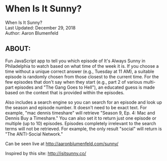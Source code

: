 # When Is It Sunny?

When Is It Sunny? <br>
Last Updated: December 29, 2018 <br>
Author: Aaron Blumenfeld

## ABOUT:

Fun JavaScript app to tell you which episode of It's Always Sunny in Philadelphia to watch based on what time of the week it is. If you choose a time without a unique correct
answer (e.g., Tuesday at 11 AM), a suitable episode is randomly chosen from those closest to the current time. For the few episodes that don't say when they start (e.g.,
part 2 of various multi-part episodes and "The Gang Goes to Hell"), an educated guess is made based on the context that is provided within the episodes.

Also includes a search engine so you can search for an episode and look up the season and episode number. It doesn't need to be exact text. For example, "mac dennis timeshare"
will retrieve "Season 9, Ep. 4: Mac and Dennis Buy a Timeshare." You can also set it to return just one episode or multiple (up to 10) episodes. Episodes completely irrelevant
to the search terms will not be retrieved. For example, the only result "social" will return is "The ANTI-Social Network."

Can be seen live at http://aaronblumenfeld.com/sunny/

Inspired by this site: http://isitsunny.co/